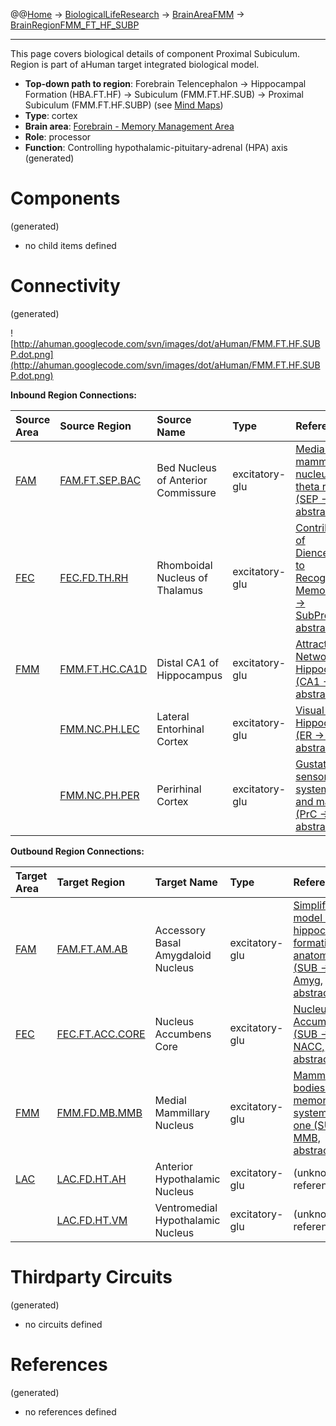 @@[Home](Home.md) -> [BiologicalLifeResearch](BiologicalLifeResearch.md) -> [BrainAreaFMM](BrainAreaFMM.md) -> [BrainRegionFMM\_FT\_HF\_SUBP](BrainRegionFMM_FT_HF_SUBP.md)

---


This page covers biological details of component Proximal Subiculum.
Region is part of aHuman target integrated biological model.

  * **Top-down path to region**: Forebrain Telencephalon -> Hippocampal Formation (HBA.FT.HF) -> Subiculum (FMM.FT.HF.SUB) -> Proximal Subiculum (FMM.FT.HF.SUBP) (see [Mind Maps](OverallMindMaps.md))
  * **Type**: cortex
  * **Brain area**: [Forebrain - Memory Management Area](BrainAreaFMM.md)
  * **Role**: processor
  * **Function**: Controlling hypothalamic-pituitary-adrenal (HPA) axis
(generated)
# Components #
(generated)


  * no child items defined

# Connectivity #
(generated)


![http://ahuman.googlecode.com/svn/images/dot/aHuman/FMM.FT.HF.SUBP.dot.png](http://ahuman.googlecode.com/svn/images/dot/aHuman/FMM.FT.HF.SUBP.dot.png)

**Inbound Region Connections:**

| **Source Area** | **Source Region** | **Source Name** | **Type** | **Reference** |
|:----------------|:------------------|:----------------|:---------|:--------------|
| [FAM](BrainAreaFAM.md) | [FAM.FT.SEP.BAC](BrainRegionFAM_FT_SEP_BAC.md) | Bed Nucleus of Anterior Commissure | excitatory-glu | [Medial mammillary nucleus and theta rhythm (SEP -> HF, abstract)](http://www.nature.com/nrn/journal/v5/n1/fig_tab/nrn1299_F4.html) |
| [FEC](BrainAreaFEC.md) | [FEC.FD.TH.RH](BrainRegionFEC_FD_TH_RH.md) | Rhomboidal Nucleus of Thalamus | excitatory-glu | [Contributions of Diencephalon to Recognition Memory (MID -> SubPrePara, abstract)](http://learnmem.cshlp.org/content/18/6/384/F1.expansion.html) |
| [FMM](BrainAreaFMM.md) | [FMM.FT.HC.CA1D](BrainRegionFMM_FT_HC_CA1D.md) | Distal CA1 of Hippocampus | excitatory-glu | [Attractor Network in Hippocampus (CA1 -> SUB, abstract)](http://learnmem.cshlp.org/content/14/11/714/F1.expansion) |
|                 | [FMM.NC.PH.LEC](BrainRegionFMM_NC_PH_LEC.md) | Lateral Entorhinal Cortex | excitatory-glu | [Visual Path to Hippocampus (ER -> H, abstract)](http://www.scholarpedia.org/article/Inferior_temporal_cortex) |
|                 | [FMM.NC.PH.PER](BrainRegionFMM_NC_PH_PER.md) | Perirhinal Cortex | excitatory-glu | [Gustatory sensory system of rat and macaque (PrC -> HF, abstract)](http://www.sciencedirect.com/science/article/pii/S0149763401000215) |

**Outbound Region Connections:**

| **Target Area** | **Target Region** | **Target Name** | **Type** | **Reference** |
|:----------------|:------------------|:----------------|:---------|:--------------|
| [FAM](BrainAreaFAM.md) | [FAM.FT.AM.AB](BrainRegionFAM_FT_AM_AB.md) | Accessory Basal Amygdaloid Nucleus | excitatory-glu | [Simplified model of hippocampal formation anatomy (SUB -> Amyg, abstract)](http://www.sciencedirect.com/science/article/pii/S030100820900183X) |
| [FEC](BrainAreaFEC.md) | [FEC.FT.ACC.CORE](BrainRegionFEC_FT_ACC_CORE.md) | Nucleus Accumbens Core | excitatory-glu | [Nucleus Accumbens (SUB -> NACC, abstract)](http://ahuman.googlecode.com/svn/images/wiki/research/biomodel/nucleus-accumbens.jpg) |
| [FMM](BrainAreaFMM.md) | [FMM.FD.MB.MMB](BrainRegionFMM_FD_MB_MMB.md) | Medial Mammillary Nucleus | excitatory-glu | [Mammillary bodies: two memory systems in one (SUB -> MMB, abstract)](http://www.nature.com/nrn/journal/v5/n1/fig_tab/nrn1299_F2.html) |
| [LAC](BrainAreaLAC.md) | [LAC.FD.HT.AH](BrainRegionLAC_FD_HT_AH.md) | Anterior Hypothalamic Nucleus | excitatory-glu | (unknown reference) |
|                 | [LAC.FD.HT.VM](BrainRegionLAC_FD_HT_VM.md) | Ventromedial Hypothalamic Nucleus | excitatory-glu | (unknown reference) |

# Thirdparty Circuits #
(generated)

  * no circuits defined

# References #
(generated)

  * no references defined

